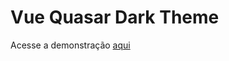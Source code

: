 # Vue Quasar Dark Theme

Acesse a demonstração [aqui](https://gabrielipadilha.github.io/dark-theme-quasar/)
